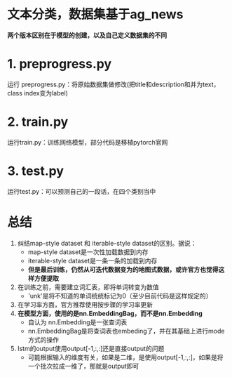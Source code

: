 # 文本分类，数据集基于ag_news

**两个版本区别在于模型的创建，以及自己定义数据集的不同**

# 1. preprogress.py
运行 preprogress.py：将原始数据集做修改(把title和description和并为text，class index变为label)

# 2. train.py
运行train.py：训练网络模型，部分代码是移植pytorch官网

# 3. test.py
运行test.py：可以预测自己的一段话，在四个类别当中

# 总结
1. 纠结map-style dataset 和 iterable-style dataset的区别。据说：
    - map-style dataset是一次性加载数据到内存
    - iterable-style dataset是一条一条的加载到内存
    - **但是最后训练，仍然从可迭代数据变为的地图式数据，或许官方也觉得这样方便提取**
2. 在训练之前，需要建立词汇表，即将单词转变为数值
    - 'unk'是将不知道的单词统统标记为0（至少目前代码是这样规定的）
3. 在学习率方面，官方推荐使用按步骤的学习率更新
4. **在模型方面，使用的是nn.EmbeddingBag，而不是nn.Embedding**
    - 自认为 nn.Embedding是一张查词表
    - nn.EmbeddingBag是将查词表也embeding了，并在其基础上进行mode方式的操作
5. lstm的output使用output[-1,:,:]还是直接output的问题
    - 可能根据输入的维度有关，如果是二维，是使用output[-1,:,:]，如果是将一个批次拉成一维了，那就是output即可
